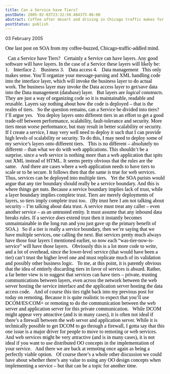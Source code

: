 ```yaml
---
title: Can a Service have Tiers?
postDate: 2005-02-03T23:32:50.484375-06:00
abstract: Coffee after desert and driving in Chicago traffic makes for a brain that won't shut off...
postStatus: publish
---
```

03 February 2005

<font face="Times New Roman" color="#000000" size="3">One last post on SOA from my coffee-buzzed, Chicago-traffic-addled mind.</font>

<?xml:namespace prefix = o ns = "urn:schemas-microsoft-com:office:office" /><o:p><font face="Times New Roman" color="#000000" size="3">&nbsp;</font></o:p>

<font face="Times New Roman" color="#000000" size="3">Can a Service have Tiers?</font>

<o:p><font face="Times New Roman" color="#000000" size="3">&nbsp;</font></o:p>

<font face="Times New Roman" color="#000000" size="3">Certainly a Service can have layers. Any good software will have layers. In the case of a Service these layers will likely be:</font>

<o:p><font face="Times New Roman" color="#000000" size="3">&nbsp;</font></o:p>

<font face="Times New Roman"><span style="mso-list: Ignore"><font color="#000000"><font size="3">1.</font><span style="FONT: 7pt 'Times New Roman'">&nbsp;&nbsp;&nbsp;&nbsp;&nbsp; </span></font></span><font color="#000000" size="3">Interface</font></font>

<font face="Times New Roman"><span style="mso-list: Ignore"><font color="#000000"><font size="3">2.</font><span style="FONT: 7pt 'Times New Roman'">&nbsp;&nbsp;&nbsp;&nbsp;&nbsp; </span></font></span><font color="#000000" size="3">Business</font></font>

<font face="Times New Roman"><span style="mso-list: Ignore"><font color="#000000"><font size="3">3.</font><span style="FONT: 7pt 'Times New Roman'">&nbsp;&nbsp;&nbsp;&nbsp;&nbsp; </span></font></span><font color="#000000" size="3">Data access</font></font>

<font face="Times New Roman"><span style="mso-list: Ignore"><font color="#000000"><font size="3">4.</font><span style="FONT: 7pt 'Times New Roman'">&nbsp;&nbsp;&nbsp;&nbsp;&nbsp; </span></font></span><font color="#000000" size="3">Data management</font></font>

<o:p><font face="Times New Roman" color="#000000" size="3">&nbsp;</font></o:p>

<font face="Times New Roman" color="#000000" size="3">This only makes sense. You’ll organize your message-parsing and XML handling code into the interface layer, which will invoke the business layer to do actual work. The business layer may invoke the Data access layer to get/save data into the Data management (database) layer.</font>

<o:p><font face="Times New Roman" color="#000000" size="3">&nbsp;</font></o:p>

<font face="Times New Roman" color="#000000" size="3">But layers are <i style="mso-bidi-font-style: normal">logical</i> constructs. They are just a way of organizing code so it is maintainable, readable and reusable. Layers say nothing about how the code is deployed – that is the realm of tiers.</font>

<o:p><font face="Times New Roman" color="#000000" size="3">&nbsp;</font></o:p>

<font face="Times New Roman" color="#000000" size="3">So the question remains, can a Service be divided into tiers?</font>

<o:p><font face="Times New Roman" color="#000000" size="3">&nbsp;</font></o:p>

<font face="Times New Roman" color="#000000" size="3">I’ll argue yes.</font>

<o:p><font face="Times New Roman" color="#000000" size="3">&nbsp;</font></o:p>

<font face="Times New Roman" color="#000000" size="3">You deploy layers onto different tiers in an effort to get a good trade-off between performance, scalability, fault-tolerance and security. More tiers mean worse performance, but may result in better scalability or security.</font>

<o:p><font face="Times New Roman" color="#000000" size="3">&nbsp;</font></o:p>

<font face="Times New Roman" color="#000000" size="3">If I create a service, I may very well need to deploy it such that I can provide high levels of scalability or security. To do this, I may need to deploy some of my service’s layers onto different tiers.</font>

<o:p><font face="Times New Roman" color="#000000" size="3">&nbsp;</font></o:p>

<font face="Times New Roman" color="#000000" size="3">This is no different – absolutely no different – than what we do with web applications. This shouldn’t be a surprise, since a web service is nothing more than a web application that spits out XML instead of HTML. It seems pretty obvious that the rules are the same.</font>

<o:p><font face="Times New Roman" color="#000000" size="3">&nbsp;</font></o:p>

<font face="Times New Roman" color="#000000" size="3">And there are cases where a web application needs to have tiers to scale or to be secure. It follows then that the same is true for web services.</font>

<o:p><font face="Times New Roman" color="#000000" size="3">&nbsp;</font></o:p>

<font face="Times New Roman" color="#000000" size="3">Thus, services can be deployed into multiple tiers.</font>

<o:p><font face="Times New Roman" color="#000000" size="3">&nbsp;</font></o:p>

<font face="Times New Roman" color="#000000" size="3">Yet the SOA purists would argue that any tier boundary should really be a service boundary. And this is where things get nuts. Because a service boundary implies lack of trust, while a layer boundary implies complete trust. Tiers are merely deployments of layers, so tiers imply complete trust too.</font>

<o:p><font face="Times New Roman" color="#000000" size="3">&nbsp;</font></o:p>

<font face="Times New Roman" color="#000000" size="3">(By trust here I am not talking about security – I’m talking about data trust. A service must treat any caller – even another service – as an untrusted entity. It must assume that any inbound data breaks rules. If a service <i style="mso-bidi-font-style: normal">does</i> extend trust then it instantly becomes unmaintainable in the long run and you just gave up the primary benefit of SOA.)</font>

<o:p><font face="Times New Roman" color="#000000" size="3">&nbsp;</font></o:p>

<font face="Times New Roman" color="#000000" size="3">So if a tier is really a service boundary, then we’re saying that we have multiple services, one calling the next. But services pretty much always have those four layers I mentioned earlier, so now each “was-tier-now-is-service” will have those layers.</font>

<o:p><font face="Times New Roman" color="#000000" size="3">&nbsp;</font></o:p>

<font face="Times New Roman" color="#000000" size="3">Obviously this is a lot more code to write, and a lot of overhead, since the lower-level service (that would have been a tier) can’t trust the higher level one and must replicate much of its validation and possibly other business logic.</font>

<o:p><font face="Times New Roman" color="#000000" size="3">&nbsp;</font></o:p>

<font face="Times New Roman" color="#000000" size="3">To me, at this point, it is patently obvious that the idea of entirely discarding tiers in favor of services is absurd. Rather, a far better view is to suggest that services can have tiers – private, trusting communications between layers, even across the network between the web server hosting the service interface and the application server hosting the data access code.</font>

<o:p><font face="Times New Roman" color="#000000" size="3">&nbsp;</font></o:p>

<font face="Times New Roman" color="#000000" size="3">And of course this ties right back into my previous post for today on remoting. Because it is quite realistic to expect that you’ll use DCOM/ES/COM+ or remoting to do the communication between the web server and application server for this private communication. </font>

<o:p><font face="Times New Roman" color="#000000" size="3">&nbsp;</font></o:p>

<font face="Times New Roman" color="#000000" size="3">While DCOM might appear very attractive (and is in many cases), it is often not ideal if there’s a firewall between the web server and application server. While it is technically possible to get DCOM to go through a firewall, I gotta say that this one issue is a major driver for people to move to remoting or web services.</font>

<o:p><font face="Times New Roman" color="#000000" size="3">&nbsp;</font></o:p>

<font face="Times New Roman" color="#000000" size="3">And web services might be very attractive (and is in many cases), it is not ideal if you want to use distributed OO concepts in the implementation of your service.</font>

<o:p><font face="Times New Roman" color="#000000" size="3">&nbsp;</font></o:p>

<font face="Times New Roman" color="#000000" size="3">And there we are back at remoting once again as being a perfectly viable option.</font>

<o:p><font face="Times New Roman" color="#000000" size="3">&nbsp;</font></o:p>

<font face="Times New Roman" color="#000000" size="3">Of course there’s a whole other discussion we could have about whether there’s any value to using any OO design concepts when implementing a service – but that can be a topic for another time.</font>
